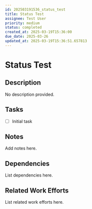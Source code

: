 ```yaml
---
id: 202503191536_status_test
title: Status Test
assignee: Test User
priority: medium
status: completed
created_at: 2025-03-19T15:36:00
due_date: 2025-03-26
updated_at: 2025-03-19T15:36:51.657813
---
```


# Status Test

## Description
No description provided.

## Tasks
- [ ] Initial task

## Notes
Add notes here.

## Dependencies
List dependencies here.

## Related Work Efforts
List related work efforts here.